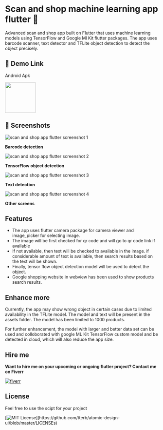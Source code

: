 
# Scan and shop machine learning app flutter 👋

Advanced scan and shop app built on Flutter that uses machine learning models using TensorFlow and Google Ml Kit flutter packages. The app uses barcode scanner, text detector and TFLite object detection to detect the object precisely.


## 🔗 Demo Link

Android Apk

<a href="https://mega.nz/file/d1xC3KZB#IZX6KWSR9HgvLFnB9PIos2CxLY_4kXpuhCxvASWbkRA"><img src="https://www.yt3dl.net/images/apk-download-badge.png" style="height:100px;"></a>


## 📸 Screenshots

![scan and shop app flutter screenshot 1](https://lh3.googleusercontent.com/pw/AMWts8Aj7PPFoWo-dKZxV4QK_sgZJ_VsS5h_PhxaU9qaVLz3L_AMP2cpYoAIuZvb3TjNWp704dJOxdB-PAyOcsQCz8XWJbkiPHLrOBs7pL9n0ElVJgldC2YUtbxa30J1FCP_qYZKDc84snqiRgeGwdRRS7o=w1154-h649-s-no?authuser=0)

**Barcode detection**

![scan and shop app flutter screenshot 2](https://lh3.googleusercontent.com/pw/AMWts8BOoUavI-rJMXFfqHgxR3NNFpHKc4m5dnbzLtM35c9uK2jZpN3o_XKiYFU7zcieMsn_cxxex_u97VdZIC8ucAL2sgxAsVUQgQTMfCe0z4Hp9jikjqoroJa64weo_u-Toq6iHFD2fL0Iz_Bo0flTKlA=w1154-h649-s-no?authuser=0)

**TensorFlow object detection**

![scan and shop app flutter screenshot 3](https://lh3.googleusercontent.com/pw/AMWts8BR0KJJyasbWB1aQqNgI9cuBnVnVPpFQqeDUkEZhXrRZRuuglaTb_UgoojCp9RTbxctfMKDxfMsmahVAKfJmwb3Con0syWjYenxTzWi_kwRy8rfXlzkf6X_HGdyAMAyM0yEzgylutrGm610NrXAMtA=w1154-h649-s-no?authuser=0)

**Text detection**

![scan and shop app flutter screenshot 4](https://lh3.googleusercontent.com/pw/AMWts8Ag5Tbvgm9DVHRSU_-wfieP5RAhlSCZa4iiHjemVjtSWWSv5mblPlcyvqhr8yoPIPYgcHrsew0-Zw_jdE59MNll4RiPIskx6tf8LzW2hEzhOpPGOxHCVs0cNNrM-qYJkFcp_-T7vA1uitpHhOGlZEg=w1154-h649-s-no?authuser=0)

**Other screens**

## Features

- The app uses flutter camera package for camera viewer and image_picker for selecting image.
- The image will be first checked for qr code and will go to qr code link if available
- If not available, then text will be checked to available in the image. if considerable amount of text is available, then search results based on the text will be shown.
- Finally, tensor flow object detection model will be used to detect the object.
- Google shopping website in webview has been used to show products search results.
## Enhance more

Currently, the app may show wrong object in certain cases due to limited availability in the TFLite model. The model and text will be present in the assets folder. The model has been limited to 1000 products. 

For further enhancement, the model with larger and better data set can be used and colloborated with google ML Kit TensorFlow custom model and be detected in cloud, which will also reduce the app size.
## Hire me
**Want to hire me on your upcoming or ongoing flutter project? 
Contact me on Fiverr**

[![fiverr](https://img.shields.io/badge/fiverr-1DBF73?style=for-the-badge&logo=fiverr&logoColor=white
)](https://www.fiverr.com/balajikannan03)



## License

Feel free to use the scipt for your project

[![MIT License](https://img.shields.io/apm/l/atomic-design-ui.svg?)](https://github.com/tterb/atomic-design-ui/blob/master/LICENSEs)


